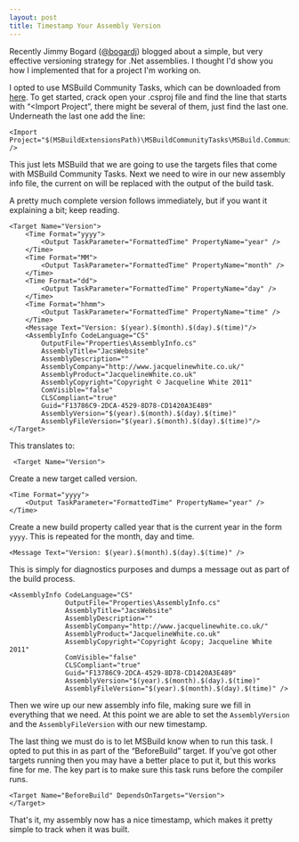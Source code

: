 ```yaml
---
layout: post
title: Timestamp Your Assembly Version
---
```


Recently Jimmy Bogard (<a href="http://twitter.com/bogardj">@bogardj</a>) blogged about a simple, but very effective versioning strategy for .Net assemblies. I thought I'd show you how I implemented that for a project I'm working on.
I opted to use MSBuild Community Tasks, which can be downloaded from <a href="http://msbuildtasks.tigris.org">here</a>. To get started, crack open your .csproj file and find the line that starts with “<Import Project”, there might be several of them, just find the last one. Underneath the last one add the line:
    <Import Project="$(MSBuildExtensionsPath)\MSBuildCommunityTasks\MSBuild.Community.Tasks.Targets" />
This just lets MSBuild that we are going to use the targets files that come with MSBuild Community Tasks. Next we need to wire in our new assembly info file, the current on will be replaced with the output of the build task.
A pretty much complete version follows immediately, but if you want it explaining a bit; keep reading.
    <Target Name="Version">
    	<Time Format="yyyy">
    		<Output TaskParameter="FormattedTime" PropertyName="year" />
    	</Time>
    	<Time Format="MM">
    		<Output TaskParameter="FormattedTime" PropertyName="month" />
    	</Time>
    	<Time Format="dd">
    		<Output TaskParameter="FormattedTime" PropertyName="day" />
    	</Time>
    	<Time Format="hhmm">
    		<Output TaskParameter="FormattedTime" PropertyName="time" />
    	</Time>
    	<Message Text="Version: $(year).$(month).$(day).$(time)"/>
    	<AssemblyInfo CodeLanguage="CS"
    		OutputFile="Properties\AssemblyInfo.cs"
    		AssemblyTitle="JacsWebsite"
    		AssemblyDescription=""
    		AssemblyCompany="http://www.jacquelinewhite.co.uk/"
    		AssemblyProduct="JacquelineWhite.co.uk"
    		AssemblyCopyright="Copyright © Jacqueline White 2011"
    		ComVisible="false"
    		CLSCompliant="true"
    		Guid="F13786C9-2DCA-4529-8D78-CD1420A3E489"
    		AssemblyVersion="$(year).$(month).$(day).$(time)"
    		AssemblyFileVersion="$(year).$(month).$(day).$(time)"/>
    </Target>

This translates to:
     <Target Name="Version">

Create a new target called version.

    <Time Format="yyyy">
        <Output TaskParameter="FormattedTime" PropertyName="year" />    </Time>
Create a new build property called year that is the current year in the form `yyyy`. This is repeated for the month, day and time.
    <Message Text="Version: $(year).$(month).$(day).$(time)" /> 
This is simply for diagnostics purposes and dumps a message out as part of the build process.
    <AssemblyInfo CodeLanguage="CS"
                  OutputFile="Properties\AssemblyInfo.cs"
                  AssemblyTitle="JacsWebsite"
                  AssemblyDescription=""
                  AssemblyCompany="http://www.jacquelinewhite.co.uk/"
                  AssemblyProduct="JacquelineWhite.co.uk"
                  AssemblyCopyright="Copyright &copy; Jacqueline White 2011"
                  ComVisible="false"
                  CLSCompliant="true"
                  Guid="F13786C9-2DCA-4529-8D78-CD1420A3E489"
                  AssemblyVersion="$(year).$(month).$(day).$(time)"
                  AssemblyFileVersion="$(year).$(month).$(day).$(time)" />

Then we wire up our new assembly info file, making sure we fill in everything that we need. At this point we are able to set the `AssemblyVersion` and the `AssemblyFileVersion` with our new timestamp.
The last thing we must do is to let MSBuild know when to run this task. I opted to put this in as part of the “BeforeBuild” target. If you've got other targets running then you may have a better place to put it, but this works fine for me. The key part is to make sure this task runs before the compiler runs.
    <Target Name="BeforeBuild" DependsOnTargets="Version">    </Target>
That's it, my assembly now has a nice timestamp, which makes it pretty simple to track when it was built.